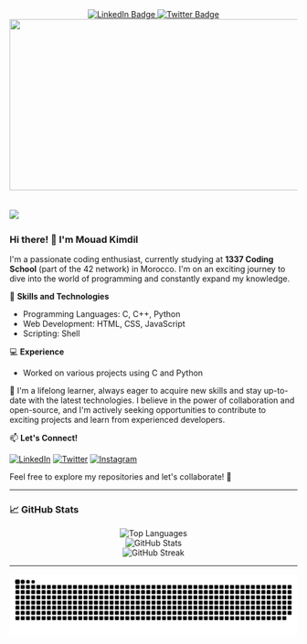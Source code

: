 <div align="center">
<!--   <img src="https://media.giphy.com/media/M9gbBd9nbDrOTu1Mqx/giphy.gif" width="100"/> -->

  <a href="https://www.linkedin.com/in/mouad-kimdil-3ba2a6223/">
    <img src="https://img.shields.io/badge/LinkedIn-blue?style=for-the-badge&logo=linkedin&logoColor=white" alt="LinkedIn Badge"/>
  </a>
  <a href="https://twitter.com/mouadMRX1">
    <img src="https://img.shields.io/badge/Twitter-blue?style=for-the-badge&logo=twitter&logoColor=white" alt="Twitter Badge"/>
  </a>
</div>

<div align="center">
  <img src="https://media.giphy.com/media/dWesBcTLavkZuG35MI/giphy.gif" width="600" height="300"/>
</div>

<br>

![](https://komarev.com/ghpvc/?username=your-github-username)

### Hi there! 👋 I'm Mouad Kimdil

I'm a passionate coding enthusiast, currently studying at **1337 Coding School** (part of the 42 network) in Morocco. I'm on an exciting journey to dive into the world of programming and constantly expand my knowledge.

🚀 **Skills and Technologies**

- Programming Languages: C, C++, Python
- Web Development: HTML, CSS, JavaScript
- Scripting: Shell

💻 **Experience**

- Worked on various projects using C and Python

🌱 I'm a lifelong learner, always eager to acquire new skills and stay up-to-date with the latest technologies. I believe in the power of collaboration and open-source, and I'm actively seeking opportunities to contribute to exciting projects and learn from experienced developers.

📫 **Let's Connect!**

[![LinkedIn](https://img.shields.io/badge/LinkedIn-0077B5?style=for-the-badge&logo=linkedin&logoColor=white)](https://www.linkedin.com/in/mouad-kimdil-3ba2a6223/)
[![Twitter](https://img.shields.io/badge/Twitter-1DA1F2?style=for-the-badge&logo=twitter&logoColor=white)](https://twitter.com/mouadMRX1)
[![Instagram](https://img.shields.io/badge/Instagram-E4405F?style=for-the-badge&logo=instagram&logoColor=white)](https://www.instagram.com/mouad_kimdil/)

Feel free to explore my repositories and let's collaborate! 🚀

---

### 📈 GitHub Stats

<div align="center">
  <img src="https://github-readme-stats.vercel.app/api/top-langs/?username=Mouad-kimdil&layout=compact&theme=radical&hide_border=true&card_width=690" alt="Top Languages" height="200" /> <br>
  <img src="https://github-readme-stats.vercel.app/api?username=Mouad-kimdil&show_icons=true&theme=radical&hide_border=true&card_width=840" alt="GitHub Stats" /> <br>
  <img src="https://github-readme-streak-stats.herokuapp.com?user=Mouad-kimdil&theme=radical&hide_border=true&card_width=840" alt="GitHub Streak" />
</div>
<hr>

<div align="center">
  
  ![Snake animation](https://github.com/Mouad-kimdil/Mouad-kimdil/blob/main/.github/workflows/github-user-contribution.svg)
</div>
